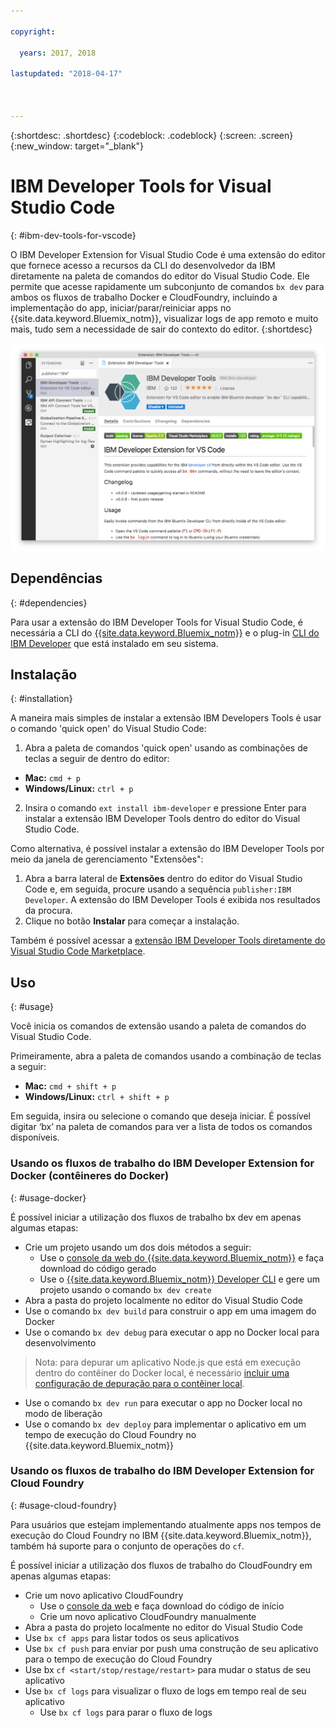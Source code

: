 ```yaml
---

copyright:

  years: 2017, 2018

lastupdated: "2018-04-17"



---
```


{:shortdesc: .shortdesc}
{:codeblock: .codeblock}
{:screen: .screen}
{:new_window: target="_blank"}

# IBM Developer Tools for Visual Studio Code
{: #ibm-dev-tools-for-vscode}

O IBM Developer Extension for Visual Studio Code é uma extensão do editor que fornece acesso a recursos da CLI do desenvolvedor da IBM diretamente na paleta de comandos do editor do Visual Studio Code.  Ele permite que acesse rapidamente um subconjunto de comandos `bx dev` para ambos os fluxos de trabalho Docker e CloudFoundry, incluindo a implementação do app, iniciar/parar/reiniciar apps no {{site.data.keyword.Bluemix_notm}}, visualizar logs de app remoto e muito mais, tudo sem a necessidade de sair do contexto do editor.
{:shortdesc}

![Captura de tela da tela de download da extensão IBM Developer Tools.](vscode.png "Tela de download da extensão dentro do Visual Studio Code")

## Dependências
{: #dependencies}

Para usar a extensão do IBM Developer Tools for Visual Studio Code, é necessária a CLI do
[{{site.data.keyword.Bluemix_notm}}](https://plugins.ng.bluemix.net/ui/home.html)
e o plug-in [CLI do IBM Developer](index.html) que está instalado em seu sistema.

## Instalação
{: #installation}

A maneira mais simples de instalar a extensão IBM Developers Tools é usar o comando 'quick open' do Visual Studio Code:

1. Abra a paleta de comandos 'quick open' usando as combinações de teclas a seguir de dentro do editor:

  * **Mac:** `cmd + p`
  * **Windows/Linux:** `ctrl + p`

2. Insira o comando `ext install ibm-developer` e pressione Enter para instalar a extensão IBM Developer Tools dentro do editor do Visual Studio Code.

Como alternativa, é possível instalar a extensão do IBM Developer Tools por meio da janela de gerenciamento
"Extensões":

1. Abra a barra lateral de **Extensões** dentro do editor do Visual
Studio Code e, em seguida, procure usando a sequência `publisher:IBM Developer`.  A extensão
do IBM Developer Tools é exibida nos resultados da procura.  
2. Clique no botão **Instalar** para começar a instalação.

Também é possível acessar a [extensão IBM Developer Tools diretamente do Visual Studio Code Marketplace](https://marketplace.visualstudio.com/items?itemName=IBM.ibm-developer).

## Uso
{: #usage}

Você inicia os comandos de extensão usando a paleta de comandos do Visual Studio Code.

Primeiramente, abra a paleta de comandos usando a combinação de teclas a seguir:

* **Mac:** `cmd + shift + p`
* **Windows/Linux:** `ctrl + shift + p`

Em seguida, insira ou selecione o comando que deseja iniciar. É possível digitar ‘bx’ na paleta de comandos para ver a lista de todos os comandos disponíveis.

### Usando os fluxos de trabalho do IBM Developer Extension for Docker (contêineres do Docker)
{: #usage-docker}

É possível iniciar a utilização dos fluxos de trabalho bx dev em apenas algumas etapas:
* Crie um projeto usando um dos dois métodos a seguir:
  * Use o [console da web do {{site.data.keyword.Bluemix_notm}}](https://console.ng.bluemix.net/developer/getting-started/) e faça download do código gerado
  * Use o [{{site.data.keyword.Bluemix_notm}} Developer CLI](index.html) e
gere um projeto usando o comando `bx dev create`
* Abra a pasta do projeto localmente no editor do Visual Studio Code
* Use o comando `bx dev build` para construir o app em uma imagem do Docker
* Use o comando `bx dev debug` para executar o app no Docker local para desenvolvimento
> Nota: para depurar um aplicativo Node.js que está em execução dentro do contêiner do Docker local,
é necessário
[incluir
uma configuração de depuração para o contêiner local](https://github.com/IBM-Bluemix/ibm-developer-extension-vscode#debugging-nodejs-apps-within-the-local-docker-container).
* Use o comando `bx dev run` para executar o app no Docker local no modo de liberação
* Use o comando `bx dev deploy` para implementar o aplicativo em um tempo de
execução do Cloud Foundry no {{site.data.keyword.Bluemix_notm}} 

### Usando os fluxos de trabalho do IBM Developer Extension for Cloud Foundry
{: #usage-cloud-foundry}

Para usuários que estejam implementando atualmente apps nos tempos de execução do Cloud Foundry no IBM
{{site.data.keyword.Bluemix_notm}}, também há suporte para o conjunto de operações do
`cf`.

É possível iniciar a utilização dos fluxos de trabalho do CloudFoundry em apenas algumas etapas:
* Crie um novo aplicativo CloudFoundry
  * Use o [console da web](https://console.ng.bluemix.net/dashboard/cf-apps) e faça download do código de início
  * Crie um novo aplicativo CloudFoundry manualmente
* Abra a pasta do projeto localmente no editor do Visual Studio Code
* Use `bx cf apps` para listar todos os seus aplicativos
* Use `bx cf push` para enviar por push uma construção de seu aplicativo para o tempo de execução do Cloud Foundry
* Use bx `cf <start/stop/restage/restart>` para mudar o status de seu aplicativo
* Use `bx cf logs` para visualizar o fluxo de logs em tempo real de seu aplicativo
  * Use `bx cf logs` para parar o fluxo de logs
